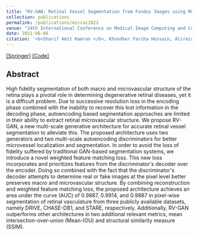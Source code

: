 ```yaml
---
title: "RV-GAN: Retinal Vessel Segmentation from Fundus Images using Multi-scale Generative Adversarial Networks"
collection: publications
permalink: /publications/miccai2021
venue: "24th International Conference on Medical Image Computing and Computer Assisted Intervention (MICCAI)"
date: 2021-06-06
citation: '<b>Sharif Amit Kamran </b>, Khondker Fariha Hossain, Alireza Tavakkoli, Stewart Lee Zuckerbrod, Kenton M Sanders, Salah A Baker.'
---
```

[[Springer]](https://link.springer.com/chapter/10.1007/978-3-030-87237-3_4) [[Code]](https://github.com/SharifAmit/RVGAN)

## Abstract
High fidelity segmentation of both macro and microvascular structure of the retina plays a pivotal role in determining degenerative retinal diseases, yet it is a difficult problem. Due to successive resolution loss in the encoding phase combined with the inability to recover this lost information in the decoding phase, autoencoding based segmentation approaches are limited in their ability to extract retinal microvascular structure. We propose RV-GAN, a new multi-scale generative architecture for accurate retinal vessel segmentation to alleviate this. The proposed architecture uses two generators and two multi-scale autoencoding discriminators for better microvessel localization and segmentation. In order to avoid the loss of fidelity suffered by traditional GAN-based segmentation systems, we introduce a novel weighted feature matching loss. This new loss incorporates and prioritizes features from the discriminator's decoder over the encoder. Doing so combined with the fact that the discriminator's decoder attempts to determine real or fake images at the pixel level better preserves macro and microvascular structure. By combining reconstruction and weighted feature matching loss, the proposed architecture achieves an area under the curve (AUC) of 0.9887, 0.9914, and 0.9887 in pixel-wise segmentation of retinal vasculature from three publicly available datasets, namely DRIVE, CHASE-DB1, and STARE, respectively. Additionally, RV-GAN outperforms other architectures in two additional relevant metrics, mean intersection-over-union (Mean-IOU) and structural similarity measure (SSIM). 
